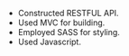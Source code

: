 -	Constructed RESTFUL API.
-	Used MVC for building.
-	Employed SASS for styling.
-	Used Javascript.
